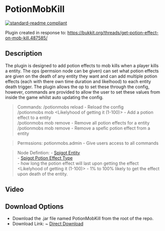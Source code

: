 # PotionMobKill

[![standard-readme compliant](https://img.shields.io/badge/readme%20style-standard-brightgreen.svg?style=flat-square)](https://github.com/RichardLitt/standard-readme)

Plugin created in response to: https://bukkit.org/threads/get-potion-effect-on-mob-kill.487585/

## Description
The plugin is designed to add potion effects to mob kills when a player kills a entity. The ops (permsion node can be given) can set what potion effects are given on the death of any entity they want and can add multiple potion effects (each with there own time duration and likelhood) to each entity death trigger. The plugin allows the op to set these through the config, however, commands are provided to allow the user to set these values from inside the game whilst auto updating the config.

> Commands:
/potionmobs reload - Reload the config
<br />/potionmobs mob <EntityType> <PotionEffectType> <Duration Of Effect> <Likelyhood of getting it (1-100)> - Add a potion effect to a entity
<br />/potionmobs mob remove <EntityType> - Remove all potion effects for a entity
<br />/potionmobs mob <EntityType> remove <PotionEffectType> - Remove a spefic potion effect from a entity

> Permssions:
potionmobs.admin - Give users access to all commands

> Node Defintion:
 <EntityType> - [Spigot Entity](https://hub.spigotmc.org/javadocs/spigot/org/bukkit/entity/EntityType.html)
 <br /><PotionEffectType> - [Spigot Potion Effect Type](https://hub.spigotmc.org/javadocs/bukkit/org/bukkit/potion/PotionEffectType.html)
 <br /><Duration Of Effect> - how long the potion effect will last upon getting the effect
 <br /><Likelyhood of getting it (1-100)> - 1% to 100% likely to get the effect upon death of the entity.

## Video

## Download Options
- Download the .jar file named PotionMobKill from the root of the repo.
- Download Link: ~ [Direct Download](https://onedrive.live.com/download?cid=BC6F02EA0BA906A0&resid=BC6F02EA0BA906A0%216362&authkey=AIIKlpmPIFXI8xg)

